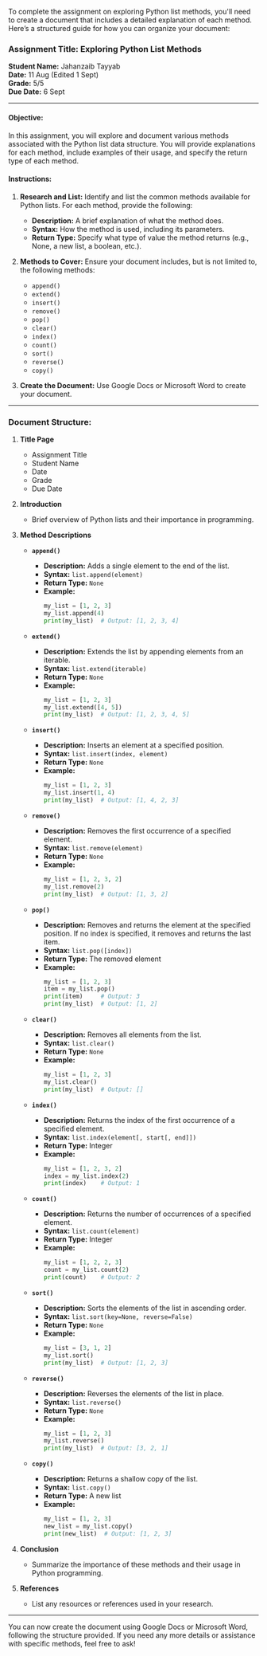 To complete the assignment on exploring Python list methods, you'll need to create a document that includes a detailed explanation of each method. Here’s a structured guide for how you can organize your document:

### Assignment Title: Exploring Python List Methods
**Student Name:** Jahanzaib Tayyab  
**Date:** 11 Aug (Edited 1 Sept)  
**Grade:** 5/5  
**Due Date:** 6 Sept

---

#### **Objective:**
In this assignment, you will explore and document various methods associated with the Python list data structure. You will provide explanations for each method, include examples of their usage, and specify the return type of each method.

#### **Instructions:**

1. **Research and List:** Identify and list the common methods available for Python lists. For each method, provide the following:
   - **Description:** A brief explanation of what the method does.
   - **Syntax:** How the method is used, including its parameters.
   - **Return Type:** Specify what type of value the method returns (e.g., None, a new list, a boolean, etc.).

2. **Methods to Cover:** Ensure your document includes, but is not limited to, the following methods:
   - `append()`
   - `extend()`
   - `insert()`
   - `remove()`
   - `pop()`
   - `clear()`
   - `index()`
   - `count()`
   - `sort()`
   - `reverse()`
   - `copy()`

3. **Create the Document:** Use Google Docs or Microsoft Word to create your document.

---

### **Document Structure:**

1. **Title Page**
   - Assignment Title
   - Student Name
   - Date
   - Grade
   - Due Date

2. **Introduction**
   - Brief overview of Python lists and their importance in programming.

3. **Method Descriptions**

   - **`append()`**
     - **Description:** Adds a single element to the end of the list.
     - **Syntax:** `list.append(element)`
     - **Return Type:** `None`
     - **Example:**
       ```python
       my_list = [1, 2, 3]
       my_list.append(4)
       print(my_list)  # Output: [1, 2, 3, 4]
       ```

   - **`extend()`**
     - **Description:** Extends the list by appending elements from an iterable.
     - **Syntax:** `list.extend(iterable)`
     - **Return Type:** `None`
     - **Example:**
       ```python
       my_list = [1, 2, 3]
       my_list.extend([4, 5])
       print(my_list)  # Output: [1, 2, 3, 4, 5]
       ```

   - **`insert()`**
     - **Description:** Inserts an element at a specified position.
     - **Syntax:** `list.insert(index, element)`
     - **Return Type:** `None`
     - **Example:**
       ```python
       my_list = [1, 2, 3]
       my_list.insert(1, 4)
       print(my_list)  # Output: [1, 4, 2, 3]
       ```

   - **`remove()`**
     - **Description:** Removes the first occurrence of a specified element.
     - **Syntax:** `list.remove(element)`
     - **Return Type:** `None`
     - **Example:**
       ```python
       my_list = [1, 2, 3, 2]
       my_list.remove(2)
       print(my_list)  # Output: [1, 3, 2]
       ```

   - **`pop()`**
     - **Description:** Removes and returns the element at the specified position. If no index is specified, it removes and returns the last item.
     - **Syntax:** `list.pop([index])`
     - **Return Type:** The removed element
     - **Example:**
       ```python
       my_list = [1, 2, 3]
       item = my_list.pop()
       print(item)     # Output: 3
       print(my_list)  # Output: [1, 2]
       ```

   - **`clear()`**
     - **Description:** Removes all elements from the list.
     - **Syntax:** `list.clear()`
     - **Return Type:** `None`
     - **Example:**
       ```python
       my_list = [1, 2, 3]
       my_list.clear()
       print(my_list)  # Output: []
       ```

   - **`index()`**
     - **Description:** Returns the index of the first occurrence of a specified element.
     - **Syntax:** `list.index(element[, start[, end]])`
     - **Return Type:** Integer
     - **Example:**
       ```python
       my_list = [1, 2, 3, 2]
       index = my_list.index(2)
       print(index)    # Output: 1
       ```

   - **`count()`**
     - **Description:** Returns the number of occurrences of a specified element.
     - **Syntax:** `list.count(element)`
     - **Return Type:** Integer
     - **Example:**
       ```python
       my_list = [1, 2, 2, 3]
       count = my_list.count(2)
       print(count)    # Output: 2
       ```

   - **`sort()`**
     - **Description:** Sorts the elements of the list in ascending order.
     - **Syntax:** `list.sort(key=None, reverse=False)`
     - **Return Type:** `None`
     - **Example:**
       ```python
       my_list = [3, 1, 2]
       my_list.sort()
       print(my_list)  # Output: [1, 2, 3]
       ```

   - **`reverse()`**
     - **Description:** Reverses the elements of the list in place.
     - **Syntax:** `list.reverse()`
     - **Return Type:** `None`
     - **Example:**
       ```python
       my_list = [1, 2, 3]
       my_list.reverse()
       print(my_list)  # Output: [3, 2, 1]
       ```

   - **`copy()`**
     - **Description:** Returns a shallow copy of the list.
     - **Syntax:** `list.copy()`
     - **Return Type:** A new list
     - **Example:**
       ```python
       my_list = [1, 2, 3]
       new_list = my_list.copy()
       print(new_list)  # Output: [1, 2, 3]
       ```

4. **Conclusion**
   - Summarize the importance of these methods and their usage in Python programming.

5. **References**
   - List any resources or references used in your research.

---

You can now create the document using Google Docs or Microsoft Word, following the structure provided. If you need any more details or assistance with specific methods, feel free to ask!